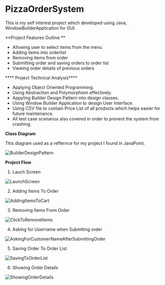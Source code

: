 # PizzaOrderSystem
This is my self interest project which developed using Java, WindowBuilderApplication for GUI. 

**Project Features Outline  **
  + Allowing user to select items from the menu
  + Adding items into orderlist
  + Removing items from order
  + Submitting order and saving orders to order list
  + Viewing order details of previous orders

**** Project Technical Analysis****
  + Applying Object Oriented Programming.
  + Using Abstraction and Polymorphism effectively.
  + Appyling Builder Design Pattern into design classes.
  + Using Window Builder Application to design User Interface.
  + Using CSV file to contain Price List of all products which helps easier for future maintenance.
  + All test case scenarios also covered in order to prevent the system from crashing.

**Class Diagram**

This diagram used as a reffernce for my project I found in JavaPoint.

![BuilderDesignPattern](https://github.com/khaido51/PizzaOrderSystem/assets/36833306/03436c71-31b1-45ae-a3c6-41479df70e5d)

**Project Flow**
  1. Lauch Screen

![LaunchScreen](https://github.com/khaido51/PizzaOrderSystem/assets/36833306/0812417a-e70b-449f-b8e9-ff6a00f495dd)

  2. Adding Items To Order

![AddingItemsToCart](https://github.com/khaido51/PizzaOrderSystem/assets/36833306/eab4cf4f-924b-48f7-82e7-e8f3887db3c8)

  3. Removing Items From Order

![ClickToRemoveItems](https://github.com/khaido51/PizzaOrderSystem/assets/36833306/f29ea5d1-f8db-4603-80c0-b6f2c7fc92dd)

  4. Asking for Username when Submtting order

![AskingForCustomerNameAfterSubmiitingOrder](https://github.com/khaido51/PizzaOrderSystem/assets/36833306/96fda15c-075b-4ee0-a815-9a16b15357cf)

  5. Saving Order To Order List

![SavingToOrderList](https://github.com/khaido51/PizzaOrderSystem/assets/36833306/8fc3766c-fe49-43e5-ba7f-b5f9f5207239)

  6. Showing Order Details

![ShowingOrderDetails](https://github.com/khaido51/PizzaOrderSystem/assets/36833306/be38a11d-781a-4ddd-962c-34119b8a2b2a)



